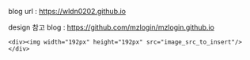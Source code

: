 blog url : https://wldn0202.github.io

design 참고 blog : https://github.com/mzlogin/mzlogin.github.io

~~~
<div><img width="192px" height="192px" src="image_src_to_insert"/></div>
~~~
